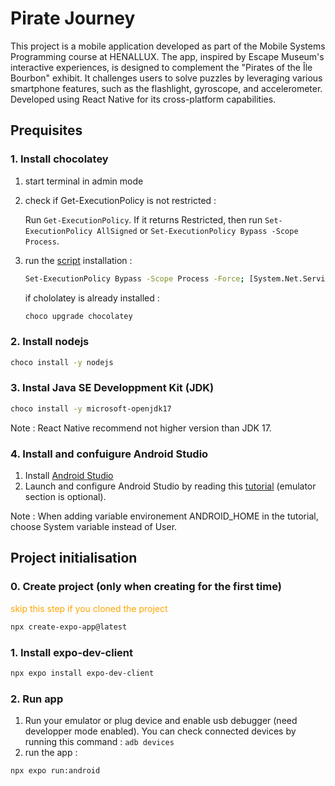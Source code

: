 # Pirate Journey

This project is a mobile application developed as part of the Mobile Systems Programming course at HENALLUX. The app, inspired by Escape Museum's interactive experiences, is designed to complement the "Pirates of the Île Bourbon" exhibit. It challenges users to solve puzzles by leveraging various smartphone features, such as the flashlight, gyroscope, and accelerometer. Developed using React Native for its cross-platform capabilities.

 ## Prequisites

 ### 1. Install chocolatey

 1. start terminal in admin mode
 2. check if Get-ExecutionPolicy is not restricted :

    Run ```Get-ExecutionPolicy```. If it returns Restricted, then run ```Set-ExecutionPolicy AllSigned``` or ```Set-ExecutionPolicy Bypass -Scope Process```.
 3. run the [script](https://community.chocolatey.org/install.ps1) installation :

    ```bash
    Set-ExecutionPolicy Bypass -Scope Process -Force; [System.Net.ServicePointManager]::SecurityProtocol = [System.Net.ServicePointManager]::SecurityProtocol -bor 3072; iex ((New-Object System.Net.WebClient).DownloadString('https://community.chocolatey.org/install.ps1'))
    ```

    if chololatey is already installed :

    ```bash
    choco upgrade chocolatey
    ```

 ### 2. Install nodejs

 ```bash
 choco install -y nodejs
 ```

 ### 3. Instal Java SE Developpment Kit (JDK)

 ```bash
 choco install -y microsoft-openjdk17
 ```

  Note : React Native recommend not higher version than JDK 17.

 ### 4. Install and confuigure Android Studio

 1. Install [Android Studio](https://developer.android.com/studio?hl=fr)
 2. Launch and configure Android Studio by reading this [tutorial](https://docs.expo.dev/workflow/android-studio-emulator/) (emulator section is optional).
 
 Note : When adding variable environement ANDROID_HOME in the tutorial, choose System variable instead of User.

 ## Project initialisation

 ### 0. Create project (only when creating for the first time)
  <span style="color:orange;">skip this step if you cloned the project</span>

 ```bash
 npx create-expo-app@latest
 ```

 ### 1. Install expo-dev-client
 ```bash
 npx expo install expo-dev-client
 ```

 ### 2. Run app

 1. Run your emulator or plug device and enable usb debugger (need developper mode enabled). You can check connected devices by running this command :
   ```adb devices```
 2. run the app :
   ```bash
   npx expo run:android
   ```


